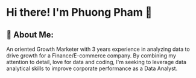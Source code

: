 # Hi there! I'm Phuong Pham 👋

## 💫 About Me:

An oriented Growth Marketer with 3 years experience in analyzing data to drive growth for a Finance/E-commerce company. By combining my attention to detail, love for data and coding, I'm seeking to leverage data analytical skills to improve corporate performance as a Data Analyst.
<!--
**phuongpham011195/phuongpham011195** is a ✨ _special_ ✨ repository because its `README.md` (this file) appears on your GitHub profile.

Here are some ideas to get you started:

- 🔭 I’m currently working on ...
- 🌱 I’m currently learning ...
- 👯 I’m looking to collaborate on ...
- 🤔 I’m looking for help with ...
- 💬 Ask me about ...
- 📫 How to reach me: ...
- 😄 Pronouns: ...
- ⚡ Fun fact: ...
-->
